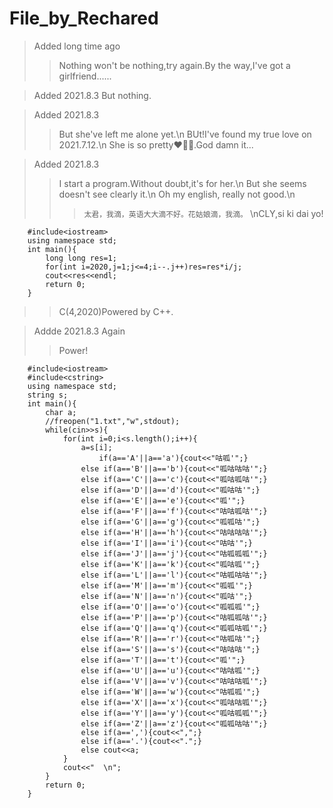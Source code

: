 # File_by_Rechared

> Added long time ago
>> Nothing won't be nothing,try again.By the way,I've got a girlfriend......

> Added 2021.8.3 But nothing.

> Added 2021.8.3
>> But she've left me alone yet.\n
>> BUt!I've found my true love on 2021.7.12.\n
>> She is so pretty❤🤣💕.God damn it...

> Added 2021.8.3
>> I start a program.Without doubt,it's for her.\n
>> But she seems doesn't see clearly it.\n
>> Oh my english, really not good.\n
>>> ```太君，我滴，英语大大滴不好。花姑娘滴，我滴。```
>> \nCLY,si ki dai yo!
```
    #include<iostream>
    using namespace std;
    int main(){
        long long res=1;
        for(int i=2020,j=1;j<=4;i--.j++)res=res*i/j;
        cout<<res<<endl;
        return 0;
    }
```
>>C(4,2020)Powered by C++.

>Addde 2021.8.3 Again
>>Power!
```
    #include<iostream>
    #include<cstring>
    using namespace std;
    string s;   
    int main(){
        char a;
        //freopen("1.txt","w",stdout);
        while(cin>>s){
            for(int i=0;i<s.length();i++){
                a=s[i];
                    if(a=='A'||a=='a'){cout<<"咕呱'";}
                else if(a=='B'||a=='b'){cout<<"呱咕咕咕'";}
                else if(a=='C'||a=='c'){cout<<"呱咕呱咕'";}
                else if(a=='D'||a=='d'){cout<<"呱咕咕'";}
                else if(a=='E'||a=='e'){cout<<"呱'";}
                else if(a=='F'||a=='f'){cout<<"咕咕呱咕'";}
                else if(a=='G'||a=='g'){cout<<"呱呱咕'";}
                else if(a=='H'||a=='h'){cout<<"咕咕咕咕'";}
                else if(a=='I'||a=='i'){cout<<"咕咕'";}
                else if(a=='J'||a=='j'){cout<<"咕呱呱呱'";}
                else if(a=='K'||a=='k'){cout<<"呱咕呱'";}
                else if(a=='L'||a=='l'){cout<<"咕呱咕咕'";}
                else if(a=='M'||a=='m'){cout<<"呱呱'";}
                else if(a=='N'||a=='n'){cout<<"呱咕'";}
                else if(a=='O'||a=='o'){cout<<"呱呱呱'";}
                else if(a=='P'||a=='p'){cout<<"咕呱呱咕'";}
                else if(a=='Q'||a=='q'){cout<<"呱呱咕呱'";}
                else if(a=='R'||a=='r'){cout<<"咕呱咕'";}
                else if(a=='S'||a=='s'){cout<<"咕咕咕'";}
                else if(a=='T'||a=='t'){cout<<"呱'";}
                else if(a=='U'||a=='u'){cout<<"咕咕呱'";}
                else if(a=='V'||a=='v'){cout<<"咕咕咕呱'";}
                else if(a=='W'||a=='w'){cout<<"咕呱呱'";}
                else if(a=='X'||a=='x'){cout<<"呱咕咕呱'";}
                else if(a=='Y'||a=='y'){cout<<"呱咕呱呱'";}
                else if(a=='Z'||a=='z'){cout<<"呱呱咕咕'";}
                else if(a==','){cout<<",";}
                else if(a=='.'){cout<<".";}
                else cout<<a;
            }
            cout<<"  \n";
        }
        return 0;
    }
```




